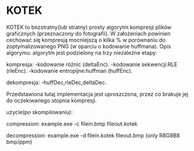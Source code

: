 # KOTEK
KOTEK to bezstratny(lub stratny) prosty algorytm kompresji plików graficznych (przeznaczony do fotografii).
W założeniach powinien cechować się kompresją mocniejszą o kilka % w porównaniu do zoptymalizowanego PNG (w oparciu o kodowanie huffmana).
Opis algorymu: algorytm jest podzielony na trzy niezależne etapy:

kompresja:
-kodowanie różnic (deltaEnc).
-kodowanie sekwencji:RLE (rleEnc).
-kodowanie entropijne:huffman (huffEnc).

dekompresja:
-huffDec,rleDec,deltaDec.

Przedstawiona tutaj implementacja jest uproszczona, przez co brakuje jej do oczekiwanego stopnia kompresji.

użycie(po skompilowaniu): 

compression: example.exe -c filein.bmp fileout.kotek

decompression: example.exe -d filein.kotek fileout.bmp 
(only R8G8B8 bmp/ppm)
